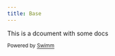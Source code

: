 ```yaml
---
title: Base
---
```

This is a dcoument with some docs

<SwmMeta version="3.0.0" repo-id="Z2l0aHViJTNBJTNBbWlzdGxldG9lX2V4Y2VsJTNBJTNBYW5kcmV2ZW0=" repo-name="mistletoe_excel"><sup>Powered by [Swimm](https://app.swimm.io/)</sup></SwmMeta>
